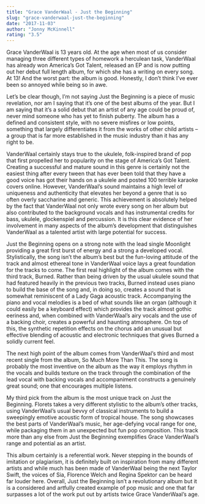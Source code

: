 ```yaml
---
title: "Grace VanderWaal - Just the Beginning"
slug: "grace-vanderwaal-just-the-beginning"
date: "2017-11-03"
author: "Jonny McKinnell"
rating: "3.5"
---
```


Grace VanderWaal is 13 years old. At the age when most of us consider managing three different types of homework a herculean task, VanderWaal has already won America’s Got Talent, released an EP and is now putting out her debut full length album, for which she has a writing on every song. At 13! And the worst part: the album is good. Honestly, I don’t think I’ve ever been so annoyed while being so in awe.

Let’s be clear though, I’m not saying Just the Beginning is a piece of music revelation, nor am I saying that it’s one of the best albums of the year. But I am saying that it’s a solid debut that an artist of any age could be proud of, never mind someone who has yet to finish puberty. The album has a defined and consistent style, with no severe misfires or low points, something that largely differentiates it from the works of other child artists – a group that is far more established in the music industry than it has any right to be.

VanderWaal certainly stays true to the ukulele, folk-inspired brand of pop that first propelled her to popularity on the stage of America’s Got Talent. Creating a successful and mature sound in this genre is certainly not the easiest thing after every tween that has ever been told that they have a good voice has got their hands on a ukulele and posted 100 terrible karaoke covers online. However, VanderWaal’s sound maintains a high level of uniqueness and authenticity that elevates her beyond a genre that is so often overly saccharine and generic. This achievement is absolutely helped by the fact that VanderWaal not only wrote every song on her album but also contributed to the background vocals and has instrumental credits for bass, ukulele, glockenspiel and percussion. It is this clear evidence of her involvement in many aspects of the album’s development that distinguishes VanderWaal as a talented artist with large potential for success.

Just the Beginning opens on a strong note with the lead single Moonlight providing a great first burst of energy and a strong a developed vocal. Stylistically, the song isn’t the album’s best but the fun-loving attitude of the track and almost ethereal tone in VanderWaal voice lays a great foundation for the tracks to come. The first real highlight of the album comes with the third track, Burned. Rather than being driven by the usual ukulele sound that had featured heavily in the previous two tracks, Burned instead uses piano to build the base of the song and, in doing so, creates a sound that is somewhat reminiscent of a Lady Gaga acoustic track. Accompanying the piano and vocal melodies is a bed of what sounds like an organ (although it could easily be a keyboard effect) which provides the track almost gothic eeriness and, when combined with VanderWaal’s airy vocals and the use of a backing choir, creates a powerful and haunting atmosphere. On top of this, the synthetic repetition effects on the chorus add an unusual but effective blending of acoustic and electronic techniques that gives Burned a solidly current feel.

The next high point of the album comes from VanderWaal’s third and most recent single from the album, So Much More Than This. The song is probably the most inventive on the album as the way it employs rhythm in the vocals and builds texture on the track through the combination of the lead vocal with backing vocals and accompaniment constructs a genuinely great sound; one that encourages multiple listens.

My third pick from the album is the most unique track on Just the Beginning. Florets takes a very different stylistic to the album’s other tracks, using VanderWaal’s usual bevvy of classical instruments to build a sweepingly emotive acoustic form of tropical house. The song showcases the best parts of VanderWaal’s music, her age-defying vocal range for one, while packaging them in an unexpected but fun pop composition. This track more than any else from Just the Beginning exemplifies Grace VanderWaal’s range and potential as an artist.

This album certainly is a referential work. Never stepping in the bounds of imitation or plagiarism, it is definitely built on inspiration from many different artists and while much has been made of VanderWaal being the next Taylor Swift, the voices of Sia, Florence Welch and Regina Spektor can be heard far louder here. Overall, Just the Beginning isn’t a revolutionary album but it is a considered and artfully created example of pop music and one that far surpasses a lot of the work put out by artists twice Grace VanderWaal’s age.

